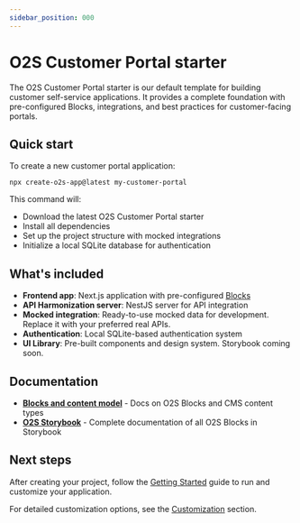 ```yaml
---
sidebar_position: 000
---
```


# O2S Customer Portal starter

The O2S Customer Portal starter is our default template for building customer self-service applications. It provides a complete foundation with pre-configured Blocks, integrations, and best practices for customer-facing portals.

## Quick start

To create a new customer portal application:

```shell
npx create-o2s-app@latest my-customer-portal
```

This command will:
- Download the latest O2S Customer Portal starter
- Install all dependencies
- Set up the project structure with mocked integrations
- Initialize a local SQLite database for authentication

## What's included

- **Frontend app**: Next.js application with pre-configured [Blocks](blocks)
- **API Harmonization server**: NestJS server for API integration
- **Mocked integration**: Ready-to-use mocked data for development. Replace it with your preferred real APIs.
- **Authentication**: Local SQLite-based authentication system
- **UI Library**: Pre-built components and design system. Storybook coming soon.

## Documentation

- **[Blocks and content model](blocks)** - Docs on O2S Blocks and CMS content types
- **[O2S Storybook](http://storybook-o2s.openselfservice.com)** - Complete documentation of all O2S Blocks in Storybook

## Next steps

After creating your project, follow the [Getting Started](../../getting-started/overview.md) guide to run and customize your application.

For detailed customization options, see the [Customization](../../guides/customization.md) section.


